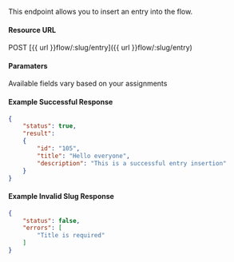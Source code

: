<!--
@title POST flow/:slug/entry
@author Moltin Ltd
@description Inserts a new entry into the flow
@order 15.13

@sidebar 1
@family Flow
@rate No
@auth Yes
@format JSON
@http POST
@version beta
-->
This endpoint allows you to insert an entry into the flow.

#### Resource URL
POST [{{ url }}flow/:slug/entry]({{ url }}flow/:slug/entry)


#### Paramaters
Available fields vary based on your assignments

<!--code-->
#### Example Successful Response
``` json
{
    "status": true,
    "result":
    {
        "id": "105",
        "title": "Hello everyone",
        "description": "This is a successful entry insertion"
    }
}

```


#### Example Invalid Slug Response
``` json
{
    "status": false,
    "errors": [
        "Title is required"
    ]
}
```
<!--/code-->